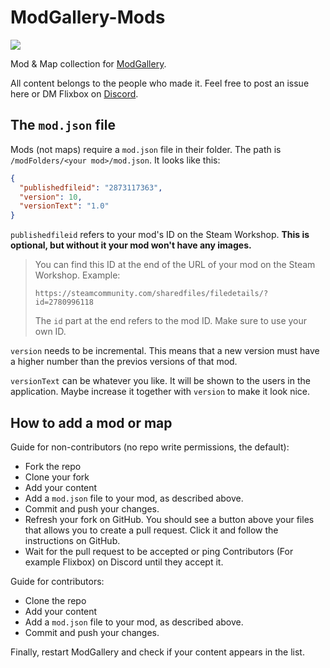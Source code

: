 # ModGallery-Mods

[![](https://img.shields.io/static/v1?label=Discuss&message=on%20Discord&color=7289DA&style=flat&logo=discord)](https://discord.gg/vnZMK2kyY5)

Mod & Map collection for [ModGallery](https://github.com/Flixbox/ModGallery).

All content belongs to the people who made it. Feel free to post an issue here or DM Flixbox on [Discord](https://discord.gg/vnZMK2kyY5).

## The `mod.json` file

Mods (not maps) require a `mod.json` file in their folder. The path is `/modFolders/<your mod>/mod.json`. It looks like this:

```json
{
  "publishedfileid": "2873117363",
  "version": 10,
  "versionText": "1.0"
}
```

`publishedfileid` refers to your mod's ID on the Steam Workshop. **This is optional, but without it your mod won't have any images.**

> You can find this ID at the end of the URL of your mod on the Steam Workshop. Example:
>
> `https://steamcommunity.com/sharedfiles/filedetails/?id=2780996118`
>
> The `id` part at the end refers to the mod ID. Make sure to use your own ID.

`version` needs to be incremental. This means that a new version must have a higher number than the previos versions of that mod.

`versionText` can be whatever you like. It will be shown to the users in the application. Maybe increase it together with `version` to make it look nice.

## How to add a mod or map

Guide for non-contributors (no repo write permissions, the default):

- Fork the repo
- Clone your fork
- Add your content
- Add a `mod.json` file to your mod, as described above.
- Commit and push your changes.
- Refresh your fork on GitHub. You should see a button above your files that allows you to create a pull request. Click it and follow the instructions on GitHub.
- Wait for the pull request to be accepted or ping Contributors (For example Flixbox) on Discord until they accept it.

Guide for contributors:

- Clone the repo
- Add your content
- Add a `mod.json` file to your mod, as described above.
- Commit and push your changes.

Finally, restart ModGallery and check if your content appears in the list.
